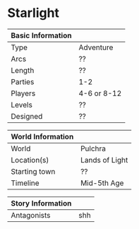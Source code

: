 # Starlight

| Basic Information | |
| - | - |
| Type | Adventure |
| Arcs | ?? |
| Length | ?? |
| Parties | 1-2 |
| Players | 4-6 or 8-12 |
| Levels | ?? |
| Designed | ?? |

| World Information | |
| - | - |
| World | Pulchra |
| Location(s) | Lands of Light |
| Starting town | ?? |
| Timeline | Mid-5th Age |

| Story Information | |
| - | - |
| Antagonists | shh |
